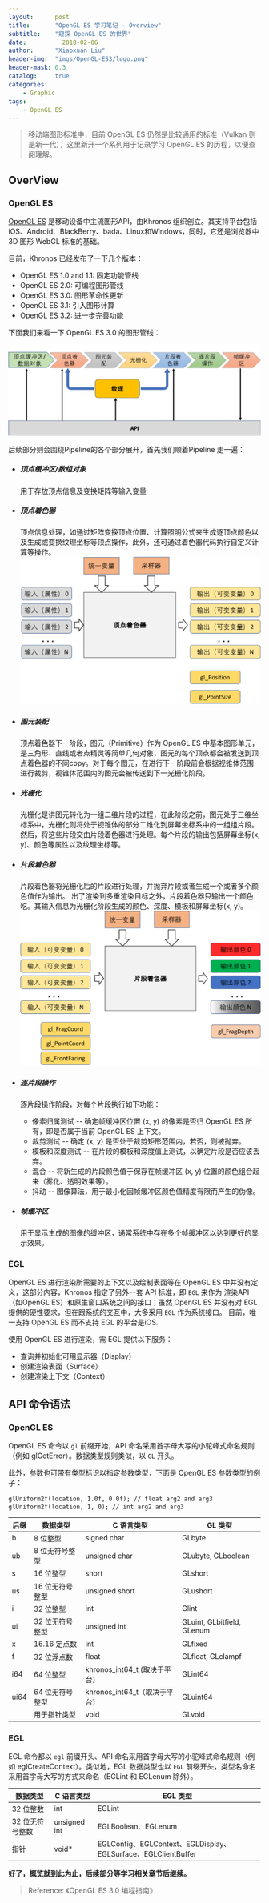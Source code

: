 ```yaml
---
layout:      post
title:       "OpenGL ES 学习笔记 - Overview"
subtitle:    "窥探 OpenGL ES 的世界"
date:	       2018-02-06
author:      "Xiaoxuan Liu"
header-img:  "imgs/OpenGL-ES3/logo.png"
header-mask: 0.3
catalog:     true
categories:
    - Graphic
tags:
    - OpenGL ES
---
```


> 移动端图形标准中，目前 OpenGL ES 仍然是比较通用的标准（Vulkan 则是新一代），这里新开一个系列用于记录学习 OpenGL ES 的历程，以便查阅理解。

## OverView

### OpenGL ES

[OpenGL ES](https://www.khronos.org/opengles/) 是移动设备中主流图形API，由Khronos 组织创立。其支持平台包括 iOS、Android、BlackBerry、bada、Linux和Windows，同时，它还是浏览器中 3D 图形 WebGL 标准的基础。

目前，Khronos 已经发布了一下几个版本：

- OpenGL ES 1.0 and 1.1: 固定功能管线
- OpenGL ES 2.0: 可编程图形管线
- OpenGL ES 3.0: 图形革命性更新
- OpenGL ES 3.1: 引入图形计算
- OpenGL ES 3.2: 进一步完善功能

下面我们来看一下 OpenGL ES 3.0 的图形管线：

![OpenGL ES 3.0](/imgs/OpenGL-ES3/pipeline.png)

后续部分则会围绕Pipeline的各个部分展开，首先我们顺着Pipeline 走一遍：

- ##### 顶点缓冲区/数组对象

	用于存放顶点信息及变换矩阵等输入变量

- ##### 顶点着色器

	顶点信息处理，如通过矩阵变换顶点位置、计算照明公式来生成逐顶点颜色以及生成或变换纹理坐标等顶点操作，此外，还可通过着色器代码执行自定义计算等操作。
	![Vertex Shader](/imgs/OpenGL-ES3/vertex_shader.png)

- ##### 图元装配

	顶点着色器下一阶段，图元（Primitive）作为 OpenGL ES 中基本图形单元，是三角形、直线或者点精灵等简单几何对象，图元的每个顶点都会被发送到顶点着色器的不同copy。对于每个图元，在进行下一阶段前会根据视锥体范围进行裁剪，视锥体范围内的图元会被传送到下一光栅化阶段。

- ##### 光栅化

	光栅化是讲图元转化为一组二维片段的过程，在此阶段之前，图元处于三维坐标系中，光栅化则将处于视锥体的部分二维化到屏幕坐标系中的一组组片段。然后，将这些片段交由片段着色器进行处理。每个片段的输出包括屏幕坐标(x, y)、颜色等属性以及纹理坐标等。

- ##### 片段着色器

	片段着色器将光栅化后的片段进行处理，并抛弃片段或者生成一个或者多个颜色值作为输出。 出了渲染到多重渲染目标之外，片段着色器只输出一个颜色吃。其输入信息为光栅化阶段生成的颜色、深度、模板和屏幕坐标(x, y)。
	![Fragment Shader](/imgs/OpenGL-ES3/frag_shader.png)

- ##### 逐片段操作

	逐片段操作阶段，对每个片段执行如下功能：
	* 像素归属测试 -- 确定帧缓冲区位置 (x, y) 的像素是否归 OpenGL ES 所有，即是否属于当前 OpenGL ES 上下文。
	* 裁剪测试 -- 确定 (x, y) 是否处于裁剪矩形范围内，若否，则被抛弃。
	* 模板和深度测试 -- 在片段的模板和深度值上测试，以确定片段是否应该丢弃。
	* 混合 -- 将新生成的片段颜色值于保存在帧缓冲区 (x, y) 位置的颜色组合起来（雾化、透明效果等）。
	* 抖动 -- 图像算法，用于最小化因帧缓冲区颜色值精度有限而产生的伪像。

- ##### 帧缓冲区

	用于显示生成的图像的缓冲区，通常系统中存在多个帧缓冲区以达到更好的显示效果。

### EGL

OpenGL ES 进行渲染所需要的上下文以及绘制表面等在 OpenGL ES 中并没有定义，这部分内容，Khronos 指定了另外一套 API 标准，即 `EGL` 来作为 渲染API（如OpenGL ES）和原生窗口系统之间的接口；虽然 OpenGL ES 并没有对 EGL 提供的硬性要求，但在跟系统的交互中，大多采用 `EGL` 作为系统接口。 目前，唯一支持 OpenGL ES 而不支持 EGL 的平台是iOS.

使用 OpenGL ES 进行渲染，需 EGL 提供以下服务：

- 查询并初始化可用显示器（Display）
- 创建渲染表面（Surface）
- 创建渲染上下文（Context） 

## API 命令语法

### OpenGL ES

OpenGL ES 命令以 `gl` 前缀开始，API 命名采用首字母大写的小驼峰式命名规则（例如 glGetError）。数据类型规则类似，以 `GL` 开头。

此外，参数也可带有类型标识以指定参数类型，下面是 OpenGL ES 参数类型的例子：

```
glUniform2f(location, 1.0f, 0.0f); // float arg2 and arg3
glUniform2f(location, 1, 0); // int arg2 and arg3
```

| 后缀 | 数据类型 | C 语言类型 | GL 类型 |
| --- | --- | --- | --- |
| b | 8 位整型 | signed char | GLbyte |
| ub | 8 位无符号整型 | unsigned char | GLubyte, GLboolean |
| s | 16 位整型 | short | GLshort |
| us | 16 位无符号整型 | unsigned short | GLushort |
| i | 32 位整型 | int | Glint |
| ui | 32 位无符号整型 | unsigned int | GLuint, GLbitfield, GLenum |
| x | 16.16 定点数 | int | GLfixed |
| f | 32 位浮点数 | float | GLfloat, GLclampf |
| i64 | 64 位整型 | khronos_int64_t (取决于平台） | GLint64 |
| ui64 | 64 位无符号整型 | khronos_int64_t（取决于平台） | GLuint64 |
| | 用于指针类型 | void | GLvoid |

### EGL

EGL 命令都以 `egl` 前缀开头、API 命名采用首字母大写的小驼峰式命名规则（例如 eglCreateContext）。类似地，EGL 数据类型也以 `EGL` 前缀开头，类型名命名采用首字母大写的方式来命名（EGLint 和 EGLenum 除外）。

| 数据类型 | C 语言类型 | EGL 类型 |
| ---- | ---- | --- |
| 32 位整数 | int | EGLint |
| 32 位无符号整数 | unsigned int | EGLBoolean、EGLenum |
| 指针 | void* | EGLConfig、EGLContext、EGLDisplay、EGLSurface、EGLClientBuffer |


**好了，概览就到此为止，后续部分等学习相关章节后继续。**

> Reference:
> 《OpenGL ES 3.0 编程指南》